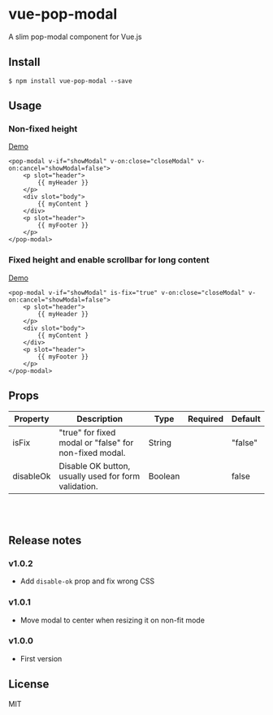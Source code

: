 # vue-pop-modal

A slim pop-modal component for Vue.js



## Install

```
$ npm install vue-pop-modal --save
```

## Usage

### Non-fixed height

[Demo](http://karatejb.github.io/demo/vue-pop-modal/demo1.html)

```
<pop-modal v-if="showModal" v-on:close="closeModal" v-on:cancel="showModal=false">
    <p slot="header">
        {{ myHeader }}
    </p>
    <div slot="body">
        {{ myContent }
    </div>
    <p slot="header">
        {{ myFooter }}
    </p>
</pop-modal>
```

### Fixed height and enable scrollbar for long content

[Demo](http://karatejb.github.io/demo/vue-pop-modal/demo2.html)

```
<pop-modal v-if="showModal" is-fix="true" v-on:close="closeModal" v-on:cancel="showModal=false">
    <p slot="header">
        {{ myHeader }}
    </p>
    <div slot="body">
        {{ myContent }
    </div>
    <p slot="header">
        {{ myFooter }}
    </p>
</pop-modal>
```

## Props

| Property | Description | Type | Required | Default  |
|------------|--------------------------------------------------------|---------|------|----------|
|  isFix     | "true" for fixed modal or "false" for non-fixed modal. | String  |      | "false"  |
|  disableOk | Disable OK button, usually used for form validation.   | Boolean |      |  false   |


<br />
<br />

## Release notes

### v1.0.2
- Add `disable-ok` prop and fix wrong CSS 

### v1.0.1 
- Move modal to center when resizing it on non-fit mode 

### v1.0.0 
- First version




## License

MIT